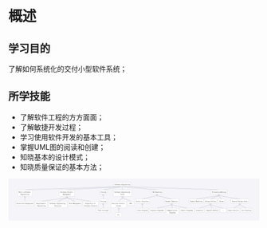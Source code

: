 # 概述

## 学习目的

了解如何系统化的交付小型软件系统；

## 所学技能

* 了解软件工程的方方面面；
* 了解敏捷开发过程；
* 学习使用软件开发的基本工具；
* 掌握UML图的阅读和创建；
* 知晓基本的设计模式；
* 知晓质量保证的基本方法；

![](../../.gitbook/assets/software-engineering%20%281%29.jpg)



